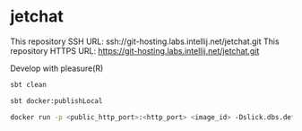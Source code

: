 jetchat
=======

This repository SSH URL: ssh://git-hosting.labs.intellij.net/jetchat.git
This repository HTTPS URL: https://git-hosting.labs.intellij.net/jetchat.git

Develop with pleasure(R)

```bash
sbt clean

sbt docker:publishLocal

docker run -p <public_http_port>:<http_port> <image_id> -Dslick.dbs.default.db.url=<db_url> -Dslick.dbs.default.db.user=<db_user> -Dslick.dbs.default.db.password=<db_password> -Dplay.evolutions.autoApply=true -DETCDCTL_PEERS=<etcd_peers> -Dakka.remote.netty.tcp.hostname=<host> -Dakka.remote.netty.tcp.port=<seed_port> -Dhttp.port=<http_port>
```